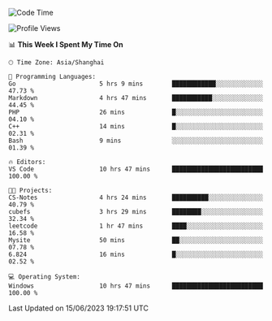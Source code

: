 <!--START_SECTION:waka-->
![Code Time](http://img.shields.io/badge/Code%20Time-989%20hrs%2010%20mins-blue)

![Profile Views](http://img.shields.io/badge/Profile%20Views-0-blue)

📊 **This Week I Spent My Time On** 

```text
🕑︎ Time Zone: Asia/Shanghai

💬 Programming Languages: 
Go                       5 hrs 9 mins        ████████████░░░░░░░░░░░░░   47.73 % 
Markdown                 4 hrs 47 mins       ███████████░░░░░░░░░░░░░░   44.45 % 
PHP                      26 mins             █░░░░░░░░░░░░░░░░░░░░░░░░   04.10 % 
C++                      14 mins             █░░░░░░░░░░░░░░░░░░░░░░░░   02.31 % 
Bash                     9 mins              ░░░░░░░░░░░░░░░░░░░░░░░░░   01.39 % 

🔥 Editors: 
VS Code                  10 hrs 47 mins      █████████████████████████   100.00 % 

🐱‍💻 Projects: 
CS-Notes                 4 hrs 24 mins       ██████████░░░░░░░░░░░░░░░   40.79 % 
cubefs                   3 hrs 29 mins       ████████░░░░░░░░░░░░░░░░░   32.34 % 
leetcode                 1 hr 47 mins        ████░░░░░░░░░░░░░░░░░░░░░   16.58 % 
Mysite                   50 mins             ██░░░░░░░░░░░░░░░░░░░░░░░   07.78 % 
6.824                    16 mins             █░░░░░░░░░░░░░░░░░░░░░░░░   02.52 % 

💻 Operating System: 
Windows                  10 hrs 47 mins      █████████████████████████   100.00 % 
```


 Last Updated on 15/06/2023 19:17:51 UTC
<!--END_SECTION:waka-->